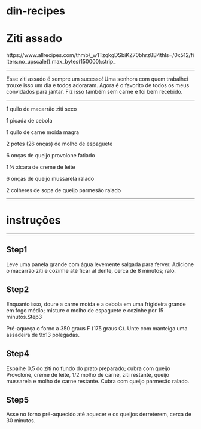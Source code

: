 # din-recipes
<!DOCTYPE html>
<html>
<body>


<h1>Ziti assado</h1>
<p>https://www.allrecipes.com/thmb/_w1TzqkgDSbiKZ70bhrz8B4thls=/0x512/filters:no_upscale():max_bytes(150000):strip_
<hr>
<p>Esse ziti assado é sempre um sucesso! Uma senhora com quem trabalhei trouxe isso um dia e todos adoraram. Agora é o favorito de todos os meus convidados para jantar. Fiz isso também sem carne e foi bem recebido.</p>
<hr>
<p>1 quilo de macarrão ziti seco</p>
<p>1 picada de cebola</p>
<p>1 quilo de carne moída magra</p>
<p>2 potes (26 onças) de molho de espaguete</p>
<p>6 onças de queijo provolone fatiado</p>
<p>1 ½ xícara de creme de leite</p>
<p>6 onças de queijo mussarela ralado</p>
<p>2 colheres de sopa de queijo parmesão ralado</p>
<hr>
<h1>instruções</h1>
<hr>
<h2>Step1</h2>
<p>Leve uma panela grande com água levemente salgada para ferver. 
Adicione o macarrão ziti e cozinhe até ficar al dente, cerca de 8 minutos; ralo.</p>
<h2>Step2</h2>
<p>Enquanto isso, doure a carne moída e a cebola em uma frigideira grande em fogo médio; misture o molho de espaguete e cozinhe por 15 minutos.</
<h2>Step3</h2>
<p>Pré-aqueça o forno a 350 graus F (175 graus C). Unte com manteiga uma assadeira de 9x13 polegadas.</p>  
<h2>Step4</h2>
<p>Espalhe 0,5 do ziti no fundo do prato preparado; cubra com queijo Provolone, creme de leite, 1/2 molho de carne, ziti restante, queijo mussarela e molho de carne restante. 
Cubra com queijo parmesão ralado.</p>
<h2>Step5</h2>
<p>Asse no forno pré-aquecido até aquecer e os queijos derreterem, cerca de 30 minutos.</p>
